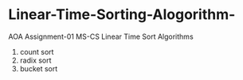 # Linear-Time-Sorting-Alogorithm-
AOA Assignment-01 MS-CS 
Linear Time Sort Algorithms
1) count sort
2) radix sort
3) bucket sort
   

